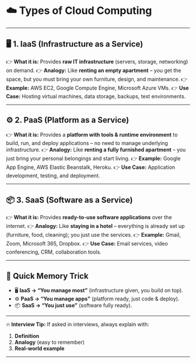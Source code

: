 

# ☁️ Types of Cloud Computing

---

## 🖥️ 1. IaaS (Infrastructure as a Service)

👉 **What it is:** Provides **raw IT infrastructure** (servers, storage, networking) on demand.
👉 **Analogy:** Like **renting an empty apartment** – you get the space, but you must bring your own furniture, design, and maintenance.
👉 **Example:** AWS EC2, Google Compute Engine, Microsoft Azure VMs.
👉 **Use Case:** Hosting virtual machines, data storage, backups, test environments.

---

## ⚙️ 2. PaaS (Platform as a Service)

👉 **What it is:** Provides a **platform with tools & runtime environment** to build, run, and deploy applications – no need to manage underlying infrastructure.
👉 **Analogy:** Like **renting a fully furnished apartment** – you just bring your personal belongings and start living.
👉 **Example:** Google App Engine, AWS Elastic Beanstalk, Heroku.
👉 **Use Case:** Application development, testing, and deployment.

---

## 📦 3. SaaS (Software as a Service)

👉 **What it is:** Provides **ready-to-use software applications** over the internet.
👉 **Analogy:** Like **staying in a hotel** – everything is already set up (furniture, food, cleaning); you just use the services.
👉 **Example:** Gmail, Zoom, Microsoft 365, Dropbox.
👉 **Use Case:** Email services, video conferencing, CRM, collaboration tools.

---

## 📝 Quick Memory Trick

* 🖥️ **IaaS → “You manage most”** (infrastructure given, you build on top).
* ⚙️ **PaaS → “You manage apps”** (platform ready, just code & deploy).
* 📦 **SaaS → “You just use”** (software fully ready).

---

🔥 **Interview Tip:**
If asked in interviews, always explain with:

1. **Definition**
2. **Analogy** (easy to remember)
3. **Real-world example**

---